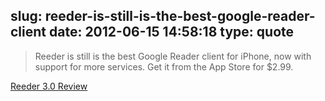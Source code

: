 slug: reeder-is-still-is-the-best-google-reader-client
date: 2012-06-15 14:58:18
type: quote
---

> Reeder is still is the best Google Reader client for iPhone, now with support for more services. Get it from the App Store for $2.99.

[Reeder 3.0 Review](http://www.macstories.net/reviews/reeder-3-0-review/?utm_source=feedburner&utm_medium=feed&utm_campaign=Feed:%20macstoriesnet%20(MacStories))
